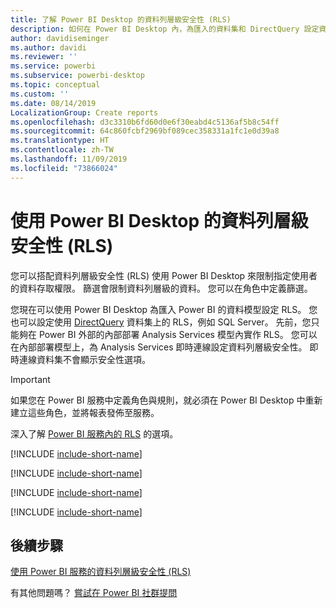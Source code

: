 ```yaml
---
title: 了解 Power BI Desktop 的資料列層級安全性 (RLS)
description: 如何在 Power BI Desktop 內，為匯入的資料集和 DirectQuery 設定資料列層級安全性。
author: davidiseminger
ms.author: davidi
ms.reviewer: ''
ms.service: powerbi
ms.subservice: powerbi-desktop
ms.topic: conceptual
ms.custom: ''
ms.date: 08/14/2019
LocalizationGroup: Create reports
ms.openlocfilehash: d3c3310b6fd60d0e6f30eabd4c5136af5b8c54ff
ms.sourcegitcommit: 64c860fcbf2969bf089cec358331a1fc1e0d39a8
ms.translationtype: HT
ms.contentlocale: zh-TW
ms.lasthandoff: 11/09/2019
ms.locfileid: "73866024"
---
```

# <a name="row-level-security-rls-with-power-bi-desktop"></a>使用 Power BI Desktop 的資料列層級安全性 (RLS)

您可以搭配資料列層級安全性 (RLS) 使用 Power BI Desktop 來限制指定使用者的資料存取權限。 篩選會限制資料列層級的資料。 您可以在角色中定義篩選。

您現在可以使用 Power BI Desktop 為匯入 Power BI 的資料模型設定 RLS。 您也可以設定使用 [DirectQuery](desktop-use-directquery.md) 資料集上的 RLS，例如 SQL Server。 先前，您只能夠在 Power BI 外部的內部部署 Analysis Services 模型內實作 RLS。 您可以在內部部署模型上，為 Analysis Services 即時連線設定資料列層級安全性。 即時連線資料集不會顯示安全性選項。

> [!IMPORTANT]
> 如果您在 Power BI 服務中定義角色與規則，就必須在 Power BI Desktop 中重新建立這些角色，並將報表發佈至服務。

深入了解 [Power BI 服務內的 RLS](service-admin-rls.md) 的選項。

[!INCLUDE [include-short-name](./includes/rls-desktop-define-roles.md)]

[!INCLUDE [include-short-name](./includes/rls-desktop-view-as-roles.md)]

[!INCLUDE [include-short-name](./includes/rls-limitations.md)]

[!INCLUDE [include-short-name](./includes/rls-faq.md)]

## <a name="next-steps"></a>後續步驟

[使用 Power BI 服務的資料列層級安全性 (RLS)](service-admin-rls.md)  

有其他問題嗎？ [嘗試在 Power BI 社群提問](https://community.powerbi.com/)